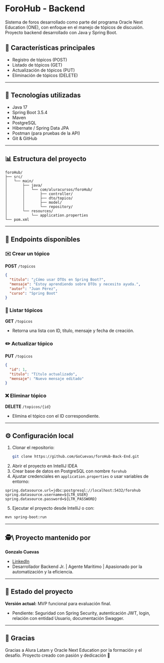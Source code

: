 # ForoHub - Backend

Sistema de foros desarrollado como parte del programa Oracle Next Education (ONE), con enfoque en el manejo de tópicos de discusión. Proyecto backend desarrollado con Java y Spring Boot.

## 🌟 Características principales
- Registro de tópicos (POST)
- Listado de tópicos (GET)
- Actualización de tópicos (PUT)
- Eliminación de tópicos (DELETE)

---

## 🚀 Tecnologías utilizadas
- Java 17
- Spring Boot 3.5.4
- Maven
- PostgreSQL
- Hibernate / Spring Data JPA
- Postman (para pruebas de la API)
- Git & GitHub

---

## 📊 Estructura del proyecto
```
foroHub/
├── src/
│   └── main/
│       ├── java/
│       │   └── com/aluracursos/foroHub/
│       │       ├── controller/
│       │       ├── dto/topico/
│       │       ├── model/
│       │       └── repository/
│       └── resources/
│           └── application.properties
└── pom.xml
```

---

## 🔄 Endpoints disponibles

### ✉️ Crear un tópico
**POST** `/topicos`
```json
{
  "titulo": "¿Cómo usar DTOs en Spring Boot?",
  "mensaje": "Estoy aprendiendo sobre DTOs y necesito ayuda.",
  "autor": "Juan Pérez",
  "curso": "Spring Boot"
}
```

### 📄 Listar tópicos
**GET** `/topicos`
- Retorna una lista con ID, título, mensaje y fecha de creación.

### ✏️ Actualizar tópico
**PUT** `/topicos`
```json
{
  "id": 1,
  "titulo": "Título actualizado",
  "mensaje": "Nuevo mensaje editado"
}
```

### ❌ Eliminar tópico
**DELETE** `/topicos/{id}`
- Elimina el tópico con el ID correspondiente.

---

## ⚙️ Configuración local
1. Clonar el repositorio:
   ```bash
   git clone https://github.com/GoCuevas/foroHub-Back-End.git
   ```
2. Abrir el proyecto en IntelliJ IDEA
3. Crear base de datos en PostgreSQL con nombre `forohub`
4. Ajustar credenciales en `application.properties` o usar variables de entorno:
```properties
spring.datasource.url=jdbc:postgresql://localhost:5432/forohub
spring.datasource.username=${LTR_USER}
spring.datasource.password=${LTR_PASSWORD}
```
5. Ejecutar el proyecto desde IntelliJ o con:
```bash
mvn spring-boot:run
```

---

## 🕵️‍\ Proyecto mantenido por
**Gonzalo Cuevas**
- [LinkedIn](https://www.linkedin.com/in/gonzalocuevas-maritimeagent)
- Desarrollador Backend Jr. | Agente Marítimo | Apasionado por la automatización y la eficiencia.

---

## 🔎 Estado del proyecto
**Versión actual:** MVP funcional para evaluación final.
- Pendiente: Seguridad con Spring Security, autenticación JWT, login, relación con entidad Usuario, documentación Swagger.

---

## 🌟 Gracias
Gracias a Alura Latam y Oracle Next Education por la formación y el desafío. Proyecto creado con pasión y dedicación 💛

